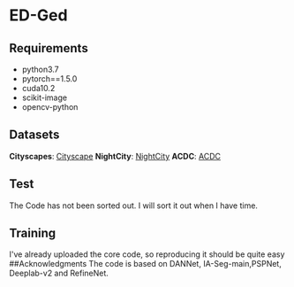 # ED-Ged
## Requirements
* python3.7
* pytorch==1.5.0
* cuda10.2
* scikit-image
* opencv-python
## Datasets 
**Cityscapes**:  [Cityscape](https://www.cityscapes-dataset.com/) 
**NightCity**:  [NightCity](https://dmcv.sjtu.edu.cn/people/phd/tanxin/NightCity/index.html/) 
**ACDC**:  [ACDC](https://acdc.vision.ee.ethz.ch/) 
## Test
The Code has not been sorted out. I will sort it out when I have time.
## Training 
I've already uploaded the core code, so reproducing it should be quite easy
##Acknowledgments
The code is based on DANNet, IA-Seg-main,PSPNet, Deeplab-v2 and RefineNet.

